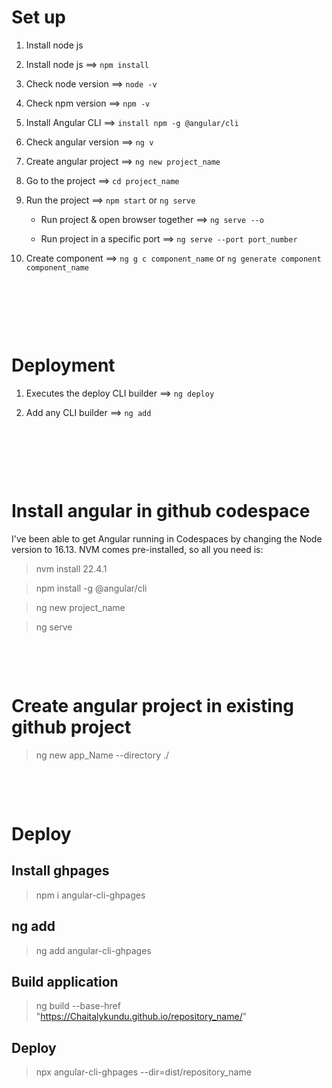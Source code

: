 # Set up

1. Install node js

2. Install node js ==> `npm install`

3. Check node version ==> `node -v`

4. Check npm version ==> `npm -v`

5. Install Angular CLI ==> `install npm -g @angular/cli`

6. Check angular version ==> `ng v`

7. Create angular project ==> `ng new project_name`

8. Go to the project ==> `cd project_name`

9. Run the project ==> `npm start` or `ng serve`

   - Run project & open browser together ==> `ng serve --o`

   - Run project in a specific port ==> `ng serve --port port_number`

10. Create component ==> `ng g c component_name` or `ng generate component component_name`

&nbsp;

&nbsp;

&nbsp;

# Deployment

1. Executes the deploy CLI builder ==> `ng deploy`

2. Add any CLI builder ==> `ng add`

&nbsp;

&nbsp;

&nbsp;

# Install angular in github codespace

I've been able to get Angular running in Codespaces by changing the Node version to 16.13. NVM comes pre-installed, so all you need is:

> nvm install 22.4.1

> npm install -g @angular/cli

> ng new project_name

> ng serve

&nbsp;

&nbsp;

# Create angular project in existing github project

> ng new app_Name --directory ./

&nbsp;

&nbsp;

# Deploy

## Install ghpages

> npm i angular-cli-ghpages

## ng add

> ng add angular-cli-ghpages

## Build application

> ng build --base-href "<https://Chaitalykundu.github.io/repository_name/>"

## Deploy

> npx angular-cli-ghpages --dir=dist/repository_name
